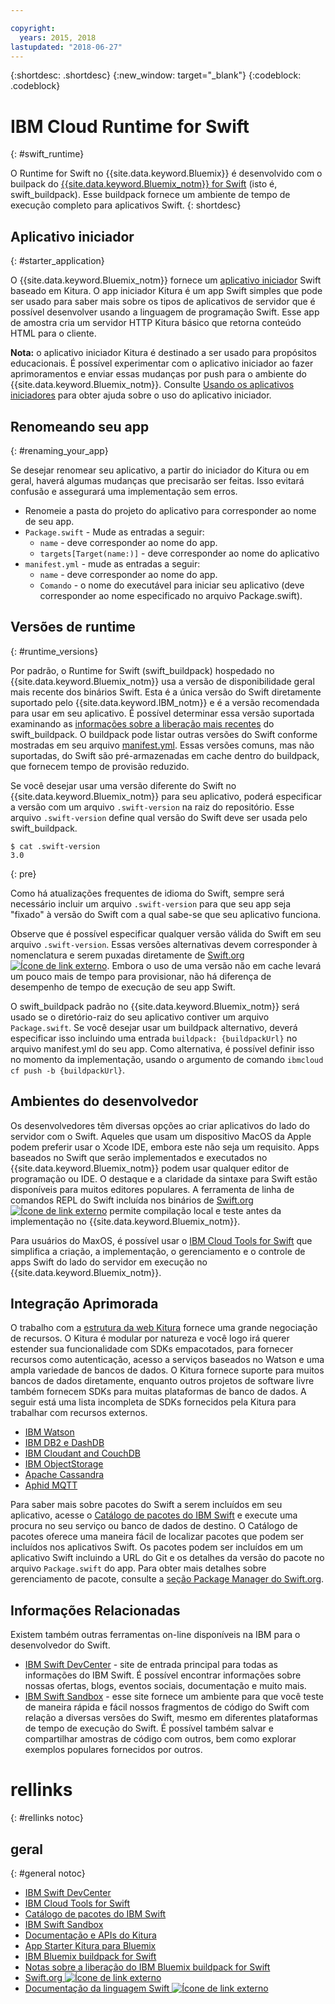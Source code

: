 ```yaml
---

copyright:
  years: 2015, 2018
lastupdated: "2018-06-27"
---
```


{:shortdesc: .shortdesc}
{:new_window: target="_blank"}
{:codeblock: .codeblock}

# IBM Cloud Runtime for Swift
{: #swift_runtime}

O Runtime for Swift no {{site.data.keyword.Bluemix}} é desenvolvido com o builpack do [{{site.data.keyword.Bluemix_notm}} for Swift](https://github.com/IBM-Swift/swift-buildpack)
(isto é, swift_buildpack).
Esse buildpack fornece um ambiente de tempo de execução completo para aplicativos Swift.
{: shortdesc}

## Aplicativo iniciador
{: #starter_application}

O {{site.data.keyword.Bluemix_notm}} fornece um [aplicativo iniciador](https://github.com/IBM-Cloud/Kitura-Starter)
Swift baseado em Kitura. O app iniciador Kitura é um app Swift
simples que pode ser usado para saber mais sobre os tipos de aplicativos de servidor que
é possível desenvolver usando a linguagem de programação Swift. Esse app de amostra
cria um servidor HTTP Kitura básico que retorna conteúdo HTML para o cliente.

**Nota:** o aplicativo iniciador Kitura é destinado a ser usado para
propósitos educacionais. É possível experimentar com o aplicativo iniciador ao fazer aprimoramentos
e enviar essas mudanças por push para o ambiente do {{site.data.keyword.Bluemix_notm}}. Consulte [Usando os aplicativos iniciadores](../common/starter_app_usage.html) para obter ajuda sobre o uso
do aplicativo iniciador.

## Renomeando seu app
{: #renaming_your_app}

Se desejar renomear seu aplicativo, a partir do iniciador do Kitura ou em geral, haverá algumas
mudanças que precisarão ser feitas. Isso evitará confusão e assegurará uma
implementação sem erros.

- Renomeie a pasta do projeto do aplicativo para corresponder ao nome de seu app.
- `Package.swift` - Mude as entradas a seguir:
    - `name` - deve corresponder ao nome do app.
    - `targets[Target(name:)]` - deve corresponder ao nome do aplicativo
- `manifest.yml` - mude as entradas a seguir:
    - `name` - deve corresponder ao nome do app.
    - `Comando` - o nome do executável para iniciar seu aplicativo (deve corresponder ao
nome especificado no arquivo Package.swift).

## Versões de runtime
{: #runtime_versions}

Por padrão, o Runtime for Swift (swift_buildpack) hospedado no {{site.data.keyword.Bluemix_notm}} usa a versão de disponibilidade geral mais recente dos binários Swift. Esta
é a única versão do Swift diretamente suportado pelo {{site.data.keyword.IBM_notm}} e é a versão recomendada para usar em
seu aplicativo. É possível determinar essa versão suportada examinando as [informações sobre a liberação mais recentes](https://github.com/IBM-Swift/swift-buildpack/releases) do swift_buildpack. O buildpack pode listar outras versões do Swift conforme mostradas em seu arquivo [manifest.yml](https://github.com/IBM-Swift/swift-buildpack/blob/master/manifest.yml). Essas versões comuns, mas não suportadas, do Swift são pré-armazenadas em cache dentro do buildpack, que fornecem tempo de provisão reduzido.

Se você desejar usar uma versão diferente do Swift no {{site.data.keyword.Bluemix_notm}} para seu aplicativo, poderá especificar a versão com um arquivo `.swift-version` na raiz do repositório. Esse arquivo `.swift-version` define qual versão do Swift deve ser usada pelo swift_buildpack.

```
$ cat .swift-version
3.0
```
{: pre}

Como há atualizações frequentes de idioma do Swift, sempre será necessário incluir um arquivo `.swift-version` para que seu app seja "fixado" à versão do Swift com a
qual sabe-se que seu aplicativo funciona.

Observe que é possível especificar qualquer versão válida do Swift em seu arquivo
`.swift-version`. Essas versões alternativas devem corresponder à nomenclatura e serem puxadas diretamente de [Swift.org ![Ícone de link externo](../../icons/launch-glyph.svg "Ícone de link externo")](https://swift.org/download/). Embora o uso de uma versão
não em cache levará um pouco mais de tempo para provisionar, não há diferença de
desempenho de tempo de execução de seu app Swift.

O swift_buildpack padrão no {{site.data.keyword.Bluemix_notm}} será usado se o diretório-raiz
do seu aplicativo contiver um arquivo `Package.swift`.  Se
você desejar usar um buildpack alternativo, deverá especificar isso
incluindo uma entrada
`buildpack: {buildpackUrl}` no arquivo manifest.yml do seu app. Como alternativa, é possível definir isso no
momento da implementação, usando o argumento de comando `ibmcloud cf push -b {buildpackUrl}`.


## Ambientes do desenvolvedor

Os desenvolvedores têm diversas opções ao criar aplicativos do lado do servidor com
o Swift. Aqueles que usam um dispositivo MacOS da Apple podem preferir usar o Xcode IDE,
embora este não seja um requisito.  Apps baseados no Swift que serão implementados e
executados no {{site.data.keyword.Bluemix_notm}} podem usar qualquer editor de
programação ou IDE.  O destaque e a claridade da sintaxe para Swift estão disponíveis para
muitos editores populares. A ferramenta de linha de comandos REPL do Swift incluída nos binários de [Swift.org ![Ícone de link externo](../../icons/launch-glyph.svg "Ícone de link externo")](https://swift.org/) permite compilação local e teste antes da implementação no {{site.data.keyword.Bluemix_notm}}.

Para usuários do MaxOS, é possível usar o [IBM
Cloud Tools for Swift](http://cloudtools.bluemix.net/) que simplifica a criação, a implementação, o gerenciamento e o
controle de apps Swift do lado do servidor em execução no {{site.data.keyword.Bluemix_notm}}.  


## Integração Aprimorada

O trabalho com a [estrutura da web Kitura](http://ibm-swift.github.io/Kitura/) fornece uma grande negociação de recursos. O Kitura é modular por natureza e você logo irá querer estender sua funcionalidade com SDKs empacotados, para fornecer recursos como autenticação, acesso a serviços baseados no Watson e uma ampla variedade de bancos de dados.  O Kitura fornece suporte para muitos bancos de dados diretamente, enquanto outros projetos de software livre também fornecem SDKs para muitas plataformas de banco de dados. A seguir está uma lista incompleta de SDKs fornecidos pela Kitura para trabalhar com recursos externos.

- [IBM Watson](https://swiftpkgs.ng.bluemix.net/package/IBM-Swift/swift-watson-sdk)
- [IBM DB2 e DashDB](https://swiftpkgs.ng.bluemix.net/package/IBM-DTeam/swift-for-db2)
- [IBM Cloudant and CouchDB](https://swiftpkgs.ng.bluemix.net/package/cloudant/swift-cloudant)
- [IBM ObjectStorage](https://swiftpkgs.ng.bluemix.net/package/ibm-bluemix-mobile-services/bluemix-objectstorage-serversdk-swift)
- [Apache Cassandra](https://swiftpkgs.ng.bluemix.net/package/IBM-Swift/Kassandra)
- [Aphid MQTT](https://swiftpkgs.ng.bluemix.net/package/IBM-Swift/Aphid)

Para saber mais sobre pacotes do Swift a serem incluídos em seu aplicativo, acesse o [Catálogo de pacotes do IBM Swift](https://swiftpkgs.ng.bluemix.net/) e execute uma procura no seu serviço ou banco de dados de destino. O Catálogo de pacotes oferece uma maneira fácil de localizar pacotes que podem ser incluídos nos aplicativos Swift. Os pacotes podem ser incluídos em um aplicativo Swift incluindo a URL do Git e os detalhes da versão do pacote no arquivo `Package.swift` do app. Para obter mais detalhes sobre gerenciamento de pacote, consulte a [seção Package Manager do Swift.org](https://swift.org/package-manager/).


## Informações Relacionadas

Existem também outras ferramentas on-line disponíveis na IBM para o desenvolvedor do Swift.
- [IBM Swift DevCenter](https://developer.ibm.com/swift/) -
site de entrada principal para todas as informações do IBM Swift. É possível encontrar informações sobre nossas ofertas, blogs, eventos sociais, documentação e muito mais.
- [IBM Swift Sandbox](https://swiftlang.ng.bluemix.net/) - esse
site fornece um ambiente para que você teste de maneira rápida e fácil nossos fragmentos
de código do Swift com relação a diversas versões do Swift, mesmo em diferentes
plataformas de tempo de execução do Swift. É possível também salvar e compartilhar
amostras de código com outros, bem como explorar exemplos populares fornecidos por outros.


# rellinks
{: #rellinks notoc}
## geral
{: #general notoc}
* [IBM Swift DevCenter](https://developer.ibm.com/swift/)
* [IBM Cloud Tools for Swift](http://cloudtools.bluemix.net/)
* [Catálogo de pacotes do IBM Swift](https://swiftpkgs.ng.bluemix.net/)
* [IBM Swift Sandbox](https://swiftlang.ng.bluemix.net/)
* [Documentação e APIs do Kitura](http://ibm-swift.github.io/Kitura/)
* [App Starter Kitura para Bluemix](https://github.com/IBM-Cloud/Kitura-Starter)
* [IBM Bluemix buildpack for Swift](https://github.com/IBM-Swift/swift-buildpack)
* [Notas sobre a liberação
do IBM Bluemix buildpack for Swift](https://github.com/IBM-Swift/swift-buildpack/releases)
* [Swift.org ![Ícone de link externo](../../icons/launch-glyph.svg "Ícone de link externo")](https://swift.org/)
* [Documentação da linguagem Swift ![Ícone de link externo](../../icons/launch-glyph.svg "Ícone de link externo")](https://swift.org/documentation)
